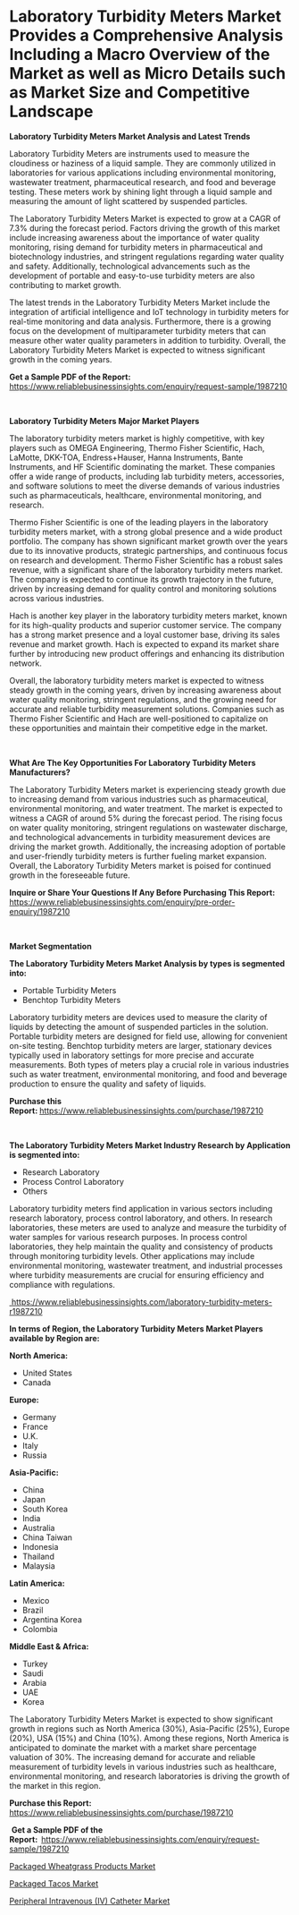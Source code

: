<p><h1>Laboratory Turbidity Meters Market Provides a Comprehensive Analysis Including a Macro Overview of the Market as well as Micro Details such as Market Size and Competitive Landscape</h1></p><p><strong>Laboratory Turbidity Meters Market Analysis and Latest Trends</strong></p>
<p><p>Laboratory Turbidity Meters are instruments used to measure the cloudiness or haziness of a liquid sample. They are commonly utilized in laboratories for various applications including environmental monitoring, wastewater treatment, pharmaceutical research, and food and beverage testing. These meters work by shining light through a liquid sample and measuring the amount of light scattered by suspended particles.</p><p>The Laboratory Turbidity Meters Market is expected to grow at a CAGR of 7.3% during the forecast period. Factors driving the growth of this market include increasing awareness about the importance of water quality monitoring, rising demand for turbidity meters in pharmaceutical and biotechnology industries, and stringent regulations regarding water quality and safety. Additionally, technological advancements such as the development of portable and easy-to-use turbidity meters are also contributing to market growth.</p><p>The latest trends in the Laboratory Turbidity Meters Market include the integration of artificial intelligence and IoT technology in turbidity meters for real-time monitoring and data analysis. Furthermore, there is a growing focus on the development of multiparameter turbidity meters that can measure other water quality parameters in addition to turbidity. Overall, the Laboratory Turbidity Meters Market is expected to witness significant growth in the coming years.</p></p>
<p><strong>Get a Sample PDF of the Report:&nbsp;</strong> <a href="https://www.reliablebusinessinsights.com/enquiry/request-sample/1987210">https://www.reliablebusinessinsights.com/enquiry/request-sample/1987210</a></p>
<p>&nbsp;</p>
<p><strong>Laboratory Turbidity Meters Major Market Players</strong></p>
<p><p>The laboratory turbidity meters market is highly competitive, with key players such as OMEGA Engineering, Thermo Fisher Scientific, Hach, LaMotte, DKK-TOA, Endress+Hauser, Hanna Instruments, Bante Instruments, and HF Scientific dominating the market. These companies offer a wide range of products, including lab turbidity meters, accessories, and software solutions to meet the diverse demands of various industries such as pharmaceuticals, healthcare, environmental monitoring, and research.</p><p>Thermo Fisher Scientific is one of the leading players in the laboratory turbidity meters market, with a strong global presence and a wide product portfolio. The company has shown significant market growth over the years due to its innovative products, strategic partnerships, and continuous focus on research and development. Thermo Fisher Scientific has a robust sales revenue, with a significant share of the laboratory turbidity meters market. The company is expected to continue its growth trajectory in the future, driven by increasing demand for quality control and monitoring solutions across various industries.</p><p>Hach is another key player in the laboratory turbidity meters market, known for its high-quality products and superior customer service. The company has a strong market presence and a loyal customer base, driving its sales revenue and market growth. Hach is expected to expand its market share further by introducing new product offerings and enhancing its distribution network.</p><p>Overall, the laboratory turbidity meters market is expected to witness steady growth in the coming years, driven by increasing awareness about water quality monitoring, stringent regulations, and the growing need for accurate and reliable turbidity measurement solutions. Companies such as Thermo Fisher Scientific and Hach are well-positioned to capitalize on these opportunities and maintain their competitive edge in the market.</p></p>
<p>&nbsp;</p>
<p><strong>What Are The Key Opportunities For Laboratory Turbidity Meters Manufacturers?</strong></p>
<p><p>The Laboratory Turbidity Meters market is experiencing steady growth due to increasing demand from various industries such as pharmaceutical, environmental monitoring, and water treatment. The market is expected to witness a CAGR of around 5% during the forecast period. The rising focus on water quality monitoring, stringent regulations on wastewater discharge, and technological advancements in turbidity measurement devices are driving the market growth. Additionally, the increasing adoption of portable and user-friendly turbidity meters is further fueling market expansion. Overall, the Laboratory Turbidity Meters market is poised for continued growth in the foreseeable future.</p></p>
<p><strong>Inquire or Share Your Questions If Any Before Purchasing This Report:</strong> <a href="https://www.reliablebusinessinsights.com/enquiry/pre-order-enquiry/1987210">https://www.reliablebusinessinsights.com/enquiry/pre-order-enquiry/1987210</a></p>
<p>&nbsp;</p>
<p><strong>Market Segmentation</strong></p>
<p><strong>The Laboratory Turbidity Meters Market Analysis by types is segmented into:</strong></p>
<p><ul><li>Portable Turbidity Meters</li><li>Benchtop Turbidity Meters</li></ul></p>
<p><p>Laboratory turbidity meters are devices used to measure the clarity of liquids by detecting the amount of suspended particles in the solution. Portable turbidity meters are designed for field use, allowing for convenient on-site testing. Benchtop turbidity meters are larger, stationary devices typically used in laboratory settings for more precise and accurate measurements. Both types of meters play a crucial role in various industries such as water treatment, environmental monitoring, and food and beverage production to ensure the quality and safety of liquids.</p></p>
<p><strong>Purchase this Report:&nbsp;</strong><a href="https://www.reliablebusinessinsights.com/purchase/1987210">https://www.reliablebusinessinsights.com/purchase/1987210</a></p>
<p>&nbsp;</p>
<p><strong>The Laboratory Turbidity Meters Market Industry Research by Application is segmented into:</strong></p>
<p><ul><li>Research Laboratory</li><li>Process Control Laboratory</li><li>Others</li></ul></p>
<p><p>Laboratory turbidity meters find application in various sectors including research laboratory, process control laboratory, and others. In research laboratories, these meters are used to analyze and measure the turbidity of water samples for various research purposes. In process control laboratories, they help maintain the quality and consistency of products through monitoring turbidity levels. Other applications may include environmental monitoring, wastewater treatment, and industrial processes where turbidity measurements are crucial for ensuring efficiency and compliance with regulations.</p></p>
<p><a href="https://www.reliablebusinessinsights.com/laboratory-turbidity-meters-r1987210">&nbsp;https://www.reliablebusinessinsights.com/laboratory-turbidity-meters-r1987210</a></p>
<p><strong>In terms of Region, the Laboratory Turbidity Meters Market Players available by Region are:</strong></p>
<p>
    <p> <strong> North America: </strong>
        <ul>
            <li>United States</li>
            <li>Canada</li>
        </ul>
        </p> 
    <p> <strong> Europe: </strong>
        <ul>
            <li>Germany</li>
            <li>France</li>
            <li>U.K.</li>
            <li>Italy</li>
            <li>Russia</li>
        </ul>
        </p> 
    <p> <strong> Asia-Pacific: </strong>
        <ul>
            <li>China</li>
            <li>Japan</li>
            <li>South Korea</li>
            <li>India</li>
            <li>Australia</li>
            <li>China Taiwan</li>
            <li>Indonesia</li>
            <li>Thailand</li>
            <li>Malaysia</li>
        </ul>
        </p> 
    <p> <strong> Latin America: </strong>
        <ul>
            <li>Mexico</li>
            <li>Brazil</li>
            <li>Argentina Korea</li>
            <li>Colombia</li>
        </ul>
        </p> 
    <p> <strong> Middle East & Africa: </strong>
        <ul>
            <li>Turkey</li>
            <li>Saudi</li>
            <li>Arabia</li>
            <li>UAE</li>
            <li>Korea</li>
        </ul>
    </p>
    </p>
<p><p>The Laboratory Turbidity Meters Market is expected to show significant growth in regions such as North America (30%), Asia-Pacific (25%), Europe (20%), USA (15%) and China (10%). Among these regions, North America is anticipated to dominate the market with a market share percentage valuation of 30%. The increasing demand for accurate and reliable measurement of turbidity levels in various industries such as healthcare, environmental monitoring, and research laboratories is driving the growth of the market in this region.</p></p>
<p><strong>Purchase this Report: </strong><a href="https://www.reliablebusinessinsights.com/purchase/1987210">https://www.reliablebusinessinsights.com/purchase/1987210</a></p>
<p>&nbsp;<strong>Get a Sample PDF of the Report:&nbsp;&nbsp;</strong><a href="https://www.reliablebusinessinsights.com/enquiry/request-sample/1987210">https://www.reliablebusinessinsights.com/enquiry/request-sample/1987210</a></p>
<p><strong></strong></p>
<p><p><a href="https://www.linkedin.com/pulse/packaged-wheatgrass-products-market-overview-global-trends-rnvff">Packaged Wheatgrass Products Market</a></p><p><a href="https://www.linkedin.com/pulse/packaged-tacos-market-size-amp-share-analysis-growth-trends-yy2af">Packaged Tacos Market</a></p><p><a href="https://www.linkedin.com/pulse/global-peripheral-intravenous-iv-catheter-market-status-wkohc">Peripheral Intravenous (IV) Catheter Market</a></p></p>